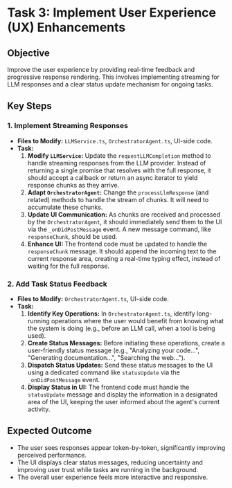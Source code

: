 # Task 3: Implement User Experience (UX) Enhancements

## Objective
Improve the user experience by providing real-time feedback and progressive response rendering. This involves implementing streaming for LLM responses and a clear status update mechanism for ongoing tasks.

## Key Steps

### 1. Implement Streaming Responses

-   **Files to Modify:** `LLMService.ts`, `OrchestratorAgent.ts`, UI-side code.
-   **Task:**
    1.  **Modify `LLMService`:** Update the `requestLLMCompletion` method to handle streaming responses from the LLM provider. Instead of returning a single promise that resolves with the full response, it should accept a callback or return an async iterator to yield response chunks as they arrive.
    2.  **Adapt `OrchestratorAgent`:** Change the `processLlmResponse` (and related) methods to handle the stream of chunks. It will need to accumulate these chunks.
    3.  **Update UI Communication:** As chunks are received and processed by the `OrchestratorAgent`, it should immediately send them to the UI via the `_onDidPostMessage` event. A new message command, like `responseChunk`, should be used.
    4.  **Enhance UI:** The frontend code must be updated to handle the `responseChunk` message. It should append the incoming text to the current response area, creating a real-time typing effect, instead of waiting for the full response.

### 2. Add Task Status Feedback

-   **Files to Modify:** `OrchestratorAgent.ts`, UI-side code.
-   **Task:**
    1.  **Identify Key Operations:** In `OrchestratorAgent.ts`, identify long-running operations where the user would benefit from knowing what the system is doing (e.g., before an LLM call, when a tool is being used).
    2.  **Create Status Messages:** Before initiating these operations, create a user-friendly status message (e.g., "Analyzing your code...", "Generating documentation...", "Searching the web...").
    3.  **Dispatch Status Updates:** Send these status messages to the UI using a dedicated command like `statusUpdate` via the `_onDidPostMessage` event.
    4.  **Display Status in UI:** The frontend code must handle the `statusUpdate` message and display the information in a designated area of the UI, keeping the user informed about the agent's current activity.

## Expected Outcome
-   The user sees responses appear token-by-token, significantly improving perceived performance.
-   The UI displays clear status messages, reducing uncertainty and improving user trust while tasks are running in the background.
-   The overall user experience feels more interactive and responsive.
